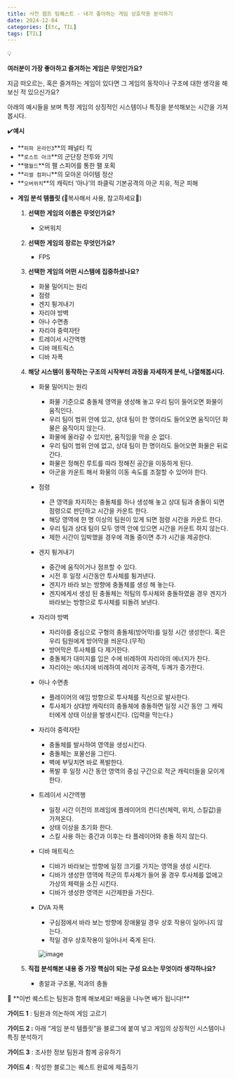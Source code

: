 ```yaml
---
title: 사전 캠프 팀퀘스트 - 내가 좋아하는 게임 상호작용 분석하기
date: 2024-12-04
categories: [Etc, TIL]
tags: [TIL]
---
```

<aside>
💡

**여러분이 가장 좋아하고 즐겨하는 게임은 무엇인가요?**

지금 떠오르는, 혹은 즐겨하는 게임이 있다면 그 게임의 동작이나 구조에 대한 생각을 해보신 적 있으신가요?

아래의 예시들을 보며 특정 게임의 상징적인 시스템이나 특징을 분석해보는 시간을 가져봅시다.

✔️**예시**

- **`피파 온라인3`**의 패널티 킥
- **`로스트 아크`**의 군단장 전투와 기믹
- **`팰월드`**의 팰 스피어를 통한 팰 포획
- **`리썰 컴퍼니`**의 모아온 아이템 정산
- **`오버위치`**의 캐릭터 ‘아나’의 좌클릭 기본공격의 아군 치유, 적군 피해
</aside>

- **게임 분석 템플릿 (**🔽복사해서 사용, 참고하세요🔽)
    1. **선택한 게임의 이름은 무엇인가요?**
        - 오버워치
    2. **선택한 게임의 장르는 무엇인가요?**
        - FPS
    3. **선택한 게임의 어떤 시스템에 집중하셨나요?**
        - 화물 밀어지는 원리
        - 점령
        - 겐지 튕겨내기
        - 자리야 방벽
        - 아나 수면총
        - 자리야 중력자탄
        - 트레이서 시간역행
        - 디바 매트릭스
        - 디바 자폭
    4. **해당 시스템이 동작하는 구조의 시작부터 과정을 자세하게 분석, 나열해봅시다.**
        - 화물 밀어지는 원리
            - 화물 기준으로 충돌체 영역을 생성해 놓고 우리 팀이 들어오면 화물이 움직인다.
            - 우리 팀이 범위 안에 있고, 상대 팀이 한 명이라도 들어오면 움직이던 화물은 움직이지 않는다.
            - 화물에 올라갈 수 있지만, 움직임을 막을 순 없다.
            - 우리 팀이 범위 안에 없고, 상대 팀이 한 명이라도 들어오면 화물은 뒤로 간다.
            - 화물은 정해진 루트를 따라 정해진 공간을 이동하게 된다.
            - 아군을 카운트 해서 화물의 이동 속도를 조절할 수 있어야 한다.
        - 점령
            - 큰 영역을 차지하는 충돌체를 하나 생성해 놓고 상대 팀과 충돌이 되면 점령으로 판단하고 시간을 카운트 한다.
            - 해당 영역에 한 명 이상의 팀원이 있게 되면 점령 시간을 카운트 한다.
            - 우리 팀과 상대 팀이 모두 영역 안에 있으면 시간을 카운트 하지 않는다.
            - 제한 시간이 임박했을 경우에 격돌 중이면 추가 시간을 제공한다.
        - 겐지 튕겨내기
            - 중간에 움직이거나 점프할 수 있다.
            - 시전 후 일정 시간동안 투사체를 튕겨낸다.
            - 겐지가 바라 보는 방향에 충돌체를 생성 해 놓는다.
            - 겐지에게서 생성 된 충돌체는 적팀의 투사체와 충돌하였을 경우 겐지가 바라보는 방향으로 투사체를 되돌려 보낸다.
        - 자리야 방벽
            - 자리야를 중심으로 구형의 충돌체(방어막)를 일정 시간 생성한다. 혹은 우리 팀원에게 방어막을 씌운다.(무적)
            - 방어막은 투사체를 다 제거한다.
            - 충돌체가 대미지를 입은 수에 비례하여 자리야의 에너지가 찬다.
            - 자리야는 에너지에 비례하여 레이저 공격력, 두께가 증가한다.
        - 아나 수면총
            - 플레이어의 에임 방향으로 투사체를 직선으로 발사한다.
            - 투사체가 상대방 캐릭터의 충돌체에 충돌하면 일정 시간 동안 그 캐릭터에게 상태 이상을 발생시킨다. (입력을 막는다.)
        - 자리야 중력자탄
            - 충돌체를 발사하여 영역을 생성시킨다.
            - 충돌체는 포물선을 그린다.
            - 벽에 부딪치면 바로 폭발한다.
            - 폭발 후 일정 시간 동안 영역의 중심 구간으로 적군 캐릭터들을 모이게 한다.
        - 트레이서 시간역행
            - 일정 시간 이전의 프레임에 플레이어의 컨디션(체력, 위치, 스킬값)을 가져온다.
            - 상태 이상을 초기화 한다.
            - 스킬 사용 하는 중간과 이후는 타 플레이어와 충돌 하지 않는다.
        - 디바 매트릭스
            - 디바가 바라보는 방향에 일정 크기를 가지는 영역을 생성 시킨다.
            - 디바가 생성한 영역에 적군의 투사체가 들어 올 경우 투사체를 없애고 가상의 체력을 소진 시킨다.
            - 디바가 생성한 영역은 시간제한을 가진다.
        - DVA 자폭
            - 구심점에서 바라 보는 방향에 장애물일 경우 상호 작용이 일어나지 않는다.
            - 적일 경우 상호작용이 일어나서 죽게 된다.
            
            ![image](https://github.com/user-attachments/assets/05188ab5-c9ab-4bd5-b69c-b1d82d903ae7)

            
    5. **직접 분석해본 내용 중 가장 핵심이 되는 구성 요소는 무엇이라 생각하나요?**
        - 총알과 구조물, 적과의 충돌

<aside>
🧚 **이번 퀘스트는 팀원과 함께 해보세요! 배움을 나누면 배가 됩니다!**

**가이드 1** :  팀원과 의논하여 게임 고르기

**가이드 2 :** 아래 “게임 분석 템플릿”을 블로그에 붙여 넣고 게임의 상징적인 시스템이나 특징 분석하기

**가이드 3** : 조사한 정보 팀원과 함께 공유하기

**가이드 4** : 작성한 블로그는 퀘스트 완료에 제출하기

</aside>